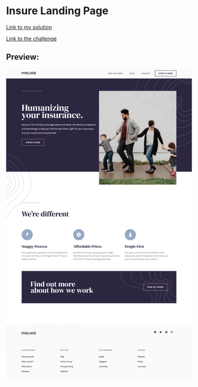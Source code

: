 # Insure Landing Page

[Link to my solution](https://ibndaanis.github.io/insure-landing-page/)

[Link to the challenge](https://www.frontendmentor.io/challenges/insure-landing-page-uTU68JV8)

## Preview:

![Preview](./images/preview.png)
